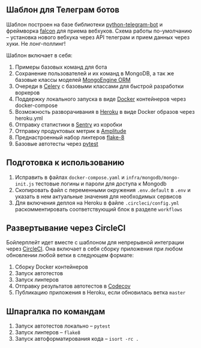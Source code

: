 ## Шаблон для Телеграм ботов

Шаблон построен на базе библиотеки [python-telegram-bot](https://github.com/python-telegram-bot/python-telegram-bot) и  фреймворка [falcon](https://falconframework.org) для приема вебхуков. Схема работы по-умолчанию – установка нового вебхука через API телеграм и прием данных через хуки. Не лонг-поллинг!

Шаблон включает в себя:

1. Примеры базовых команд для бота
2. Сохранение пользователей и их команд в MongoDB, а так же базовые классы моделей [MongoEngine ORM](https://mongoengine-odm.readthedocs.io)
3. Очереди в [Celery](http://www.celeryproject.org) с базовыми классами для быстрой разработки воркеров
4. Поддержку локального запуска в виде [Docker](https://www.docker.com) контейнеров через docker-compose
5. Возможность разворачивания в [Heroku](https://www.heroku.com) в виде Docker образов через heroku.yml
6. Отправку статистики в [Sentry](https://sentry.io/) из коробки
7. Отправку продуктовых метрик в [Amplitude](https://amplitude.com)
7. Преднастроенный набор линтеров [flake-8](https://pypi.org/project/flake8/)
8. Базовые автотесты через [pytest](https://docs.pytest.org/)

## Подготовка к использованию

1. Исправить в файлах `docker-compose.yaml` и `infra/mongodb/mongo-init.js` тестовые логины и пароли для доступа к Mongodb
2. Скопировать файл с переменными окружения `.env.default` в `.env` и указать в нем актуальные значения для необходимых сервисов
3. Для включения деплоя на Heroku в файле `.circleci/config.yml` раскомментировать соответствующий блок в разделе `workflows`

## Развертывание через CircleCI

Бойлерплейт идет вместе с шаблоном для непрерывной интеграции через [CircleCI](https://circleci.com). Она включает в себя сборку приложения при любом обновлении любой ветки в следующем формате:

1. Сборку Docker контейнеров
2. Запуск автотестов
3. Запуск линтеров
4. Отправку результатов автотестов в [Codecov](https://codecov.io)
5. Публикацию приложения в Heroku, если обновилась ветка `master`

## Шпаргалка по командам

1. Запуск автотестов локально – `pytest`
2. Запуск линтеров – `flake8`
3. Запуск автоформатирования кода – `isort -rc .`